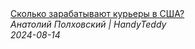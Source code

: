 <!--2024-08-14 16:00:07-->
<div class="yb">
  <a class="nodecor" href="/posts.html?rabota/skolko_zarabatyvajut_kurery_v_ssha">
    <img class="preview" data-videoid="7CyUqWIHcv8" src="https://i4.ytimg.com/vi/7CyUqWIHcv8/hqdefault.jpg" align="middle" alt="">
  </a>
  <div class="inlbl text">
    <a class="nodecor" href="/posts.html?rabota/skolko_zarabatyvajut_kurery_v_ssha">Сколько зарабатывают курьеры в США?</a><br>
    <i class="smaller2">Анатолий Полховский | HandyTeddy </i><br>
    <i class="smaller3">2024-08-14</i>
  </div>
</div>
